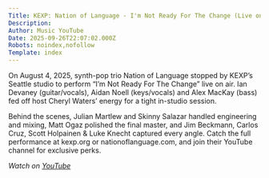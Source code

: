 ```yaml
---
Title: KEXP: Nation of Language - I'm Not Ready For The Change (Live on KEXP)
Description: 
Author: Music YouTube
Date: 2025-09-26T22:07:02.000Z
Robots: noindex,nofollow
Template: index
---
```

<p>On August 4, 2025, synth-pop trio Nation of Language stopped by KEXP’s Seattle studio to perform “I’m Not Ready For The Change” live on air. Ian Devaney (guitar/vocals), Aidan Noell (keys/vocals) and Alex MacKay (bass) fed off host Cheryl Waters’ energy for a tight in-studio session.</p>

<p>Behind the scenes, Julian Martlew and Skinny Salazar handled engineering and mixing, Matt Ogaz polished the final master, and Jim Beckmann, Carlos Cruz, Scott Holpainen &amp; Luke Knecht captured every angle. Catch the full performance at kexp.org or nationoflanguage.com, and join their YouTube channel for exclusive perks.</p>

<p><em>Watch on <a href="https://www.youtube.com/watch?v=tZTUNEme5AI" rel="noopener noreferrer">YouTube</a></em></p>


